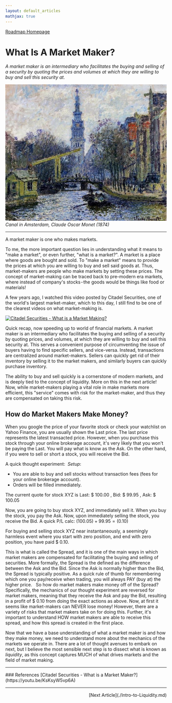 ```yaml
---
layout: default_articles
mathjax: true
---
```

[Roadmap Homepage](../articles_index.md)


# What Is A Market Maker?
*A market maker is an intermediary who facilitates the buying and selling of a security by quoting the prices and volumes at which they are willing to buy and sell this security at.*

![Canyon](amsterdam2.jpg)
*Canal in Amsterdam, Claude Oscar Monet (1874)*
<hr>
A market maker is one who makes markets.

To me, the more important question lies in understanding what it means to "make a market", or even further, "what is a market?". A market is a place where goods are bought and sold. To "make a market" means to provide the prices at which you are willing to buy and sell said goods at. Thus, market-makers are people who make markets by setting these prices. The concept of market-making can be traced back to pre-modern era markets, where instead of company's stocks - the goods would be things like food or materials! 

A few years ago, I watched this video posted by Citadel Securities, one of the world's largest market-maker, which to this day, I still find to be one of the clearest videos on what market-making is. 

[![Citadel Securities - What is a Market Making?](https://img.youtube.com/vi/KsKsyW5vp6A/0.jpg)](https://youtu.be/KsKsyW5vp6A)


Quick recap, now speeding up to world of financial markets. A market maker is an intermediary who facilitates the buying and selling of a security by quoting prices, and volumes, at which they are willing to buy and sell this security at. This serves a convenient purpose of circumventing the issue of buyers having to find specific sellers, and vice-versa. Instead, transactions are centralized around market-makers. Sellers can quickly get rid of their inventory by selling it to the market makers, and similarly buyers can quickly purchase inventory.

The ability to buy and sell quickly is a cornerstone of modern markets, and is deeply tied to the concept of liquidity. More on this in the next article!
Now, while market-makers playing a vital role in make markets more efficient, this "service" comes with risk for the market-maker, and thus they are compensated on taking this risk. 

## How do Market Makers Make Money? 

When you google the price of your favorite stock or check your watchlist on Yahoo Finance, you are usually shown the Last price. The last price represents the latest transacted price. However, when you purchase this stock through your online brokerage account, it's very likely that you won't be paying the Last. You will pay what is know as the Ask. On the other hand, if you were to sell or short a stock, you will receive the Bid. 

A quick thought experiment: 
*Setup*:
- You are able to buy and sell stocks without transaction fees (fees for your online brokerage account).
- Orders will be filled immediately. 

The current quote for stock XYZ is Last: \$ 100.00 , Bid: \$ 99.95 , Ask: \$ 100.05

Now, you are going to buy stock XYZ, and immediately sell it. When you buy the stock, you pay the Ask. Now, upon immediately selling the stock, you receive the Bid. A quick P/L calc: $(100.05) + 99.95 = (0.10)$

For buying and selling stock XYZ near instantaneously, a seemingly harmless event where you start with zero position, and end with zero position, you have paid \$ 0.10.

This is what is called the Spread, and it is one of the main ways in which market makers are compensated for facilitating the buying and selling of securities. More formally, the Spread is the defined as the difference between the Ask and the Bid. Since the Ask is normally higher than the Bid, the Spread is typically positive. As a quick rule of thumb for remembering which one you pay/receive when trading, you will always PAY (buy at) the higher price.
 
So how do market makers make money off of the Spread? Specifically, the mechanics of our thought experiment are reversed for market makers, meaning that they receive the Ask and pay the Bid, resulting in a profit of \$ 0.10 from doing the exact actions as above. Now, at first it seems like market-makers can NEVER lose money! However, there are a variety of risks that market makers take on for doing this. Further, it's important to understand HOW market makers are able to receive this spread, and how this spread is created in the first place. 

Now that we have a base understanding of what a market maker is and how they make money, we need to understand more about the mechanics of the markets we operate in. There are a lot of thought avenues to embark on next, but I believe the most sensible next step is to dissect what is known as *liquidity*, as this concept captures MUCH of what drives markets and the field of market making.
<hr>
### References
[Citadel Securities - What is a Market Maker?](https://youtu.be/KsKsyW5vp6A)
<hr>
<div align="right">[Next Article](./Intro-to-Liquidity.md)</div>